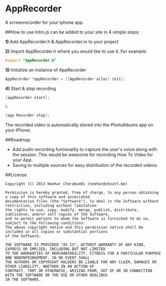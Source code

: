 AppRecorder
===========

A screenrecorder for your iphone app.  

##How to use
Intro.js can be added to your site in 4 simple steps:

**1)** Add AppRecorder.h & AppRecorder.m to your project

**2)** Import AppRecorder.h where you would like to use it.
For example: 
```objective-c
#import "AppRecorder.h"
````
  
**3)** Initialize an instance of AppRecorder 
```objective-c
AppRecorder *appRecorder = [[AppRecorder alloc] init];
````

**4)** Start & stop recording
```objective-c
[appRecorder start];

&

[app Recorder stop];
````
 
The recorded video is automatically stored into the PhotoAlbums app on your iPhone.

##Roadmap
- Add audio recording funtionality to capture the user's voice along with the session. This would be awesome for recording How To Video for your App.
- Saving to multiple sources for easy distribution of the recorded videos.

##License

    Copyright (C) 2013 Neehar Cherabuddi (neehar@shoutt.me)
    
    Permission is hereby granted, free of charge, to any person obtaining a copy of this software and associated 
    documentation files (the "Software"), to deal in the Software without restriction, including without limitation 
    the rights to use, copy, modify, merge, publish, distribute, sublicense, and/or sell copies of the Software, 
    and to permit persons to whom the Software is furnished to do so, subject to the following conditions:
    The above copyright notice and this permission notice shall be included in all copies or substantial portions 
    of the Software.
    
    THE SOFTWARE IS PROVIDED "AS IS", WITHOUT WARRANTY OF ANY KIND, EXPRESS OR IMPLIED, INCLUDING BUT NOT LIMITED 
    TO THE WARRANTIES OF MERCHANTABILITY, FITNESS FOR A PARTICULAR PURPOSE AND NONINFRINGEMENT. IN NO EVENT SHALL 
    THE AUTHORS OR COPYRIGHT HOLDERS BE LIABLE FOR ANY CLAIM, DAMAGES OR OTHER LIABILITY, WHETHER IN AN ACTION OF 
    CONTRACT, TORT OR OTHERWISE, ARISING FROM, OUT OF OR IN CONNECTION WITH THE SOFTWARE OR THE USE OR OTHER DEALINGS 
    IN THE SOFTWARE.